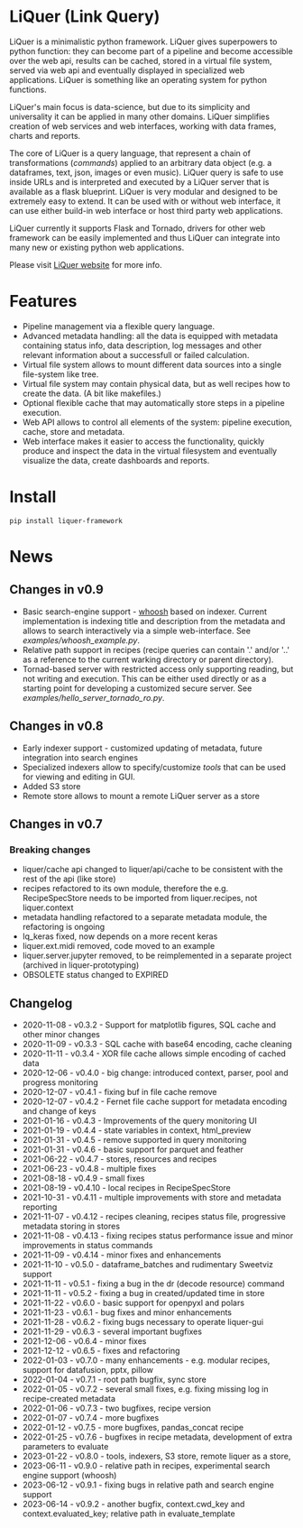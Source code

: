 # LiQuer (Link Query) 

LiQuer is a minimalistic python framework. LiQuer gives superpowers to python function:
they can become part of a pipeline and become accessible over the web api, results can be cached, stored in a virtual file system, served via web api and eventually displayed in specialized web applications.
LiQuer is something like an operating system for python functions.

LiQuer's main focus is data-science, but due to its simplicity and universality it can be applied in many other domains.
LiQuer simplifies creation of web services and web interfaces, working with data frames, charts and reports.

The core of LiQuer is a query language, that represent a chain of transformations (*commands*)
applied to an arbitrary data object (e.g. a dataframes, text, json, images or even music). LiQuer query is safe to use inside URLs and is interpreted and executed by a LiQuer server that is available as a flask blueprint.
LiQuer is very modular and designed to be extremely easy to extend. It can be used with or without web interface,
it can use either build-in web interface or host third party web applications.

LiQuer currently it supports Flask and Tornado, drivers for other web framework can be easily implemented and thus LiQuer can integrate into many new or existing python web applications.

Please visit [LiQuer website](https://orest-d.github.io/liquer/) for more info.

# Features

* Pipeline management via a flexible query language.
* Advanced metadata handling: all the data is equipped with metadata containing status info, data description, log messages and other relevant information about a successfull or failed calculation.
* Virtual file system allows to mount different data sources into a single file-system like tree.
* Virtual file system may contain physical data, but as well recipes how to create the data. (A bit like makefiles.)
* Optional flexible cache that may automatically store steps in a pipeline execution.
* Web API allows to control all elements of the system: pipeline execution, cache, store and metadata.
* Web interface makes it easier to access the functionality, quickly produce and inspect the data in the virtual filesystem and eventually visualize the data, create dashboards and reports.

# Install

```
pip install liquer-framework
```

# News

## Changes in v0.9
- Basic search-engine support - [whoosh](https://whoosh.readthedocs.io/en/latest/intro.html) based on indexer. Current implementation is indexing title and description from the metadata and allows to search interactively via a simple web-interface. See *examples/whoosh_example.py*.
- Relative path support in recipes (recipe queries can contain '.' and/or '..' as a reference to the current warking directory or parent directory). 
- Tornad-based server with restricted access only supporting reading, but not writing and execution. This can be either used directly or as a starting point for developing a customized secure server. See *examples/hello_server_tornado_ro.py*.


## Changes in v0.8
- Early indexer support - customized updating of metadata, future integration into search engines
- Specialized indexers allow to specify/customize *tools* that can be used for viewing and editing in GUI.
- Added S3 store
- Remote store allows to mount a remote LiQuer server as a store


## Changes in v0.7

### Breaking changes
- liquer/cache api changed to liquer/api/cache to be consistent with the rest of the api (like store)
- recipes refactored to its own module, therefore the e.g. RecipeSpecStore needs to be imported from liquer.recipes, not liquer.context 
- metadata handling refactored to a separate metadata module, the refactoring is ongoing
- lq_keras fixed, now depends on a more recent keras
- liquer.ext.midi removed, code moved to an example
- liquer.server.jupyter removed, to be reimplemented in a separate project (archived in liquer-prototyping)
- OBSOLETE status changed to EXPIRED

## Changelog
- 2020-11-08 - v0.3.2  - Support for matplotlib figures, SQL cache and other minor changes
- 2020-11-09 - v0.3.3  - SQL cache with base64 encoding, cache cleaning
- 2020-11-11 - v0.3.4  - XOR file cache allows simple encoding of cached data
- 2020-12-06 - v0.4.0  - big change: introduced context, parser, pool and progress monitoring
- 2020-12-07 - v0.4.1  - fixing buf in file cache remove
- 2020-12-07 - v0.4.2  - Fernet file cache support for metadata encoding and change of keys
- 2021-01-16 - v0.4.3  - Improvements of the query monitoring UI
- 2021-01-19 - v0.4.4  - state variables in context, html_preview
- 2021-01-31 - v0.4.5  - remove supported in query monitoring
- 2021-01-31 - v0.4.6  - basic support for parquet and feather
- 2021-06-22 - v0.4.7  - stores, resources and recipes
- 2021-06-23 - v0.4.8  - multiple fixes
- 2021-08-18 - v0.4.9  - small fixes
- 2021-08-19 - v0.4.10 - local recipes in RecipeSpecStore
- 2021-10-31 - v0.4.11 - multiple improvements with store and metadata reporting
- 2021-11-07 - v0.4.12 - recipes cleaning, recipes status file, progressive metadata storing in stores
- 2021-11-08 - v0.4.13 - fixing recipes status performance issue and minor improvements in status commands
- 2021-11-09 - v0.4.14 - minor fixes and enhancements
- 2021-11-10 - v0.5.0  - dataframe_batches and rudimentary Sweetviz support
- 2021-11-11 - v0.5.1  - fixing a bug in the dr (decode resource) command
- 2021-11-11 - v0.5.2  - fixing a bug in created/updated time in store
- 2021-11-22 - v0.6.0  - basic support for openpyxl and polars
- 2021-11-23 - v0.6.1  - bug fixes and minor enhancements
- 2021-11-28 - v0.6.2  - fixing bugs necessary to operate liquer-gui
- 2021-11-29 - v0.6.3  - several important bugfixes
- 2021-12-06 - v0.6.4  - minor fixes
- 2021-12-12 - v0.6.5  - fixes and refactoring
- 2022-01-03 - v0.7.0  - many enhancements - e.g. modular recipes, support for datafusion, pptx, pillow
- 2022-01-04 - v0.7.1  - root path bugfix, sync store
- 2022-01-05 - v0.7.2  - several small fixes, e.g. fixing missing log in recipe-created metadata
- 2022-01-06 - v0.7.3  - two bugfixes, recipe version
- 2022-01-07 - v0.7.4  - more bugfixes
- 2022-01-12 - v0.7.5  - more bugfixes, pandas_concat recipe
- 2022-01-25 - v0.7.6  - bugfixes in recipe metadata, development of extra parameters to evaluate
- 2023-01-22 - v0.8.0  - tools, indexers, S3 store, remote liquer as a store, 
- 2023-06-11 - v0.9.0  - relative path in recipes, experimental search engine support (whoosh) 
- 2023-06-12 - v0.9.1  - fixing bugs in relative path and search engine support
- 2023-06-14 - v0.9.2  - another bugfix, context.cwd_key and context.evaluated_key; relative path in evaluate_template
